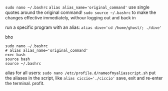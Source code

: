 `sudo nano ~/.bashrc`
`alias alias_name='original_command'` use single quotes around the original command!
`sudo source ~/.bashrc` to make the changes effective immediately, withour logging out and back in

run a specific program with an alias:
`alias dive='cd /home/ghost/; ./dive'`

bho
~~~~~~
sudo nano ~/.bashrc
# alias alias_name='original_command'
exec bash
source bash
source ~/.bashrc
~~~~~~

alias for all users:
`sudo nano /etc/profile.d/nameofmyaliasscript.sh`
put the aliases in the script, like
`alias ciccio='./ciccio'`
save, exit and re-enter the terminal. profit.
